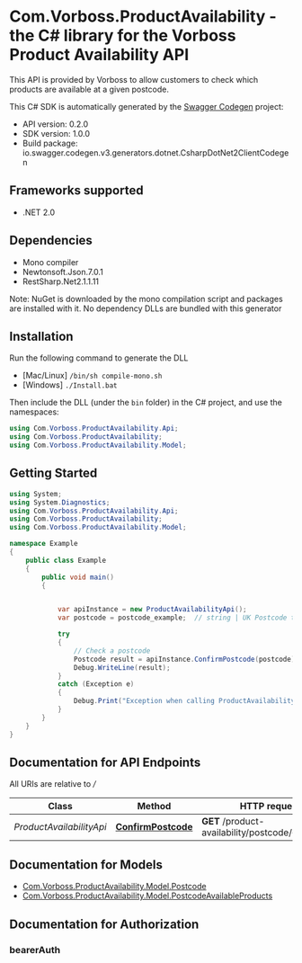 # Com.Vorboss.ProductAvailability - the C# library for the Vorboss Product Availability API

This API is provided by Vorboss to allow customers to check which products are available at a given postcode.

This C# SDK is automatically generated by the [Swagger Codegen](https://github.com/swagger-api/swagger-codegen) project:

- API version: 0.2.0
- SDK version: 1.0.0
- Build package: io.swagger.codegen.v3.generators.dotnet.CsharpDotNet2ClientCodegen

<a name="frameworks-supported"></a>
## Frameworks supported
- .NET 2.0

<a name="dependencies"></a>
## Dependencies
- Mono compiler
- Newtonsoft.Json.7.0.1
- RestSharp.Net2.1.1.11

Note: NuGet is downloaded by the mono compilation script and packages are installed with it. No dependency DLLs are bundled with this generator

<a name="installation"></a>
## Installation
Run the following command to generate the DLL
- [Mac/Linux] `/bin/sh compile-mono.sh`
- [Windows] `./Install.bat`

Then include the DLL (under the `bin` folder) in the C# project, and use the namespaces:
```csharp
using Com.Vorboss.ProductAvailability.Api;
using Com.Vorboss.ProductAvailability;
using Com.Vorboss.ProductAvailability.Model;
```
<a name="getting-started"></a>
## Getting Started

```csharp
using System;
using System.Diagnostics;
using Com.Vorboss.ProductAvailability.Api;
using Com.Vorboss.ProductAvailability;
using Com.Vorboss.ProductAvailability.Model;

namespace Example
{
    public class Example
    {
        public void main()
        {


            var apiInstance = new ProductAvailabilityApi();
            var postcode = postcode_example;  // string | UK Postcode to check availability for.

            try
            {
                // Check a postcode
                Postcode result = apiInstance.ConfirmPostcode(postcode);
                Debug.WriteLine(result);
            }
            catch (Exception e)
            {
                Debug.Print("Exception when calling ProductAvailabilityApi.ConfirmPostcode: " + e.Message );
            }
        }
    }
}
```

<a name="documentation-for-api-endpoints"></a>
## Documentation for API Endpoints

All URIs are relative to */*

Class | Method | HTTP request | Description
------------ | ------------- | ------------- | -------------
*ProductAvailabilityApi* | [**ConfirmPostcode**](docs/ProductAvailabilityApi.md#confirmpostcode) | **GET** /product-availability/postcode/{postcode} | Check a postcode

<a name="documentation-for-models"></a>
## Documentation for Models

 - [Com.Vorboss.ProductAvailability.Model.Postcode](docs/Postcode.md)
 - [Com.Vorboss.ProductAvailability.Model.PostcodeAvailableProducts](docs/PostcodeAvailableProducts.md)

<a name="documentation-for-authorization"></a>
## Documentation for Authorization

<a name="bearerAuth"></a>
### bearerAuth


